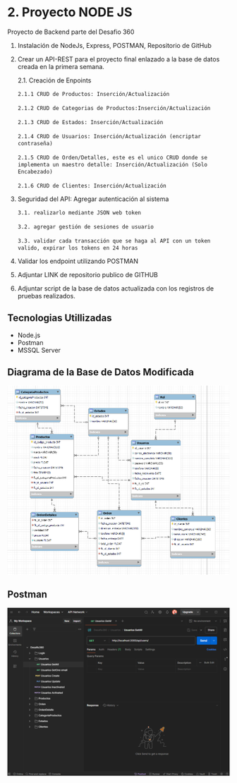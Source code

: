 # 2. Proyecto NODE JS

Proyecto de Backend parte del Desafio 360

1.  Instalación de NodeJs,
    Express, POSTMAN, Repositorio de GitHub

2.  Crear un API-REST para el proyecto final enlazado a la base de datos creada
    en la primera semana.

    2.1. Creación de Enpoints

        2.1.1 CRUD de Productos: Inserción/Actualización

        2.1.2 CRUD de Categorias de Productos:Inserción/Actualización

        2.1.3 CRUD de Estados: Inserción/Actualización

        2.1.4 CRUD de Usuarios: Inserción/Actualización (encriptar contraseña)

        2.1.5 CRUD de Orden/Detalles, este es el unico CRUD donde se implementa un maestro detalle: Inserción/Actualización (Solo Encabezado)

        2.1.6 CRUD de Clientes: Inserción/Actualización

3.  Seguridad del API: Agregar autenticación al sistema

        3.1. realizarlo mediante JSON web token

        3.2. agregar gestión de sesiones de usuario

        3.3. validar cada transacción que se haga al API con un token valido, expirar los tokens en 24 horas

4.  Validar los endpoint utilizando POSTMAN

5.  Adjuntar LINK de repositorio publico de GITHUB

6.  Adjuntar script de la base de datos actualizada con los registros de pruebas
    realizados.

## Tecnologias Utillizadas

- Node.js
- Postman
- MSSQL Server

## Diagrama de la Base de Datos Modificada

![Screenshot](./screenshots/diagramaOptimizadoER.PNG)

## Postman

![Screenshot](./screenshots/Postman_screenshot.PNG)